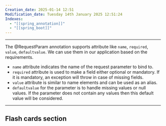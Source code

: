 ```yaml
---
Creation_date: 2025-01-14 12:51
Modification_date: Tuesday 14th January 2025 12:51:24
Indexes:
  - "[[spring_annotation]]"
  - "[[spring_boot]]"
---
```


----

The @RequestParam annotation supports attribute like `name`, `required`, `value`, `defaultvalue`. We can use them in our application based on the requirements.

- `name` attribute indicates the name of the request parameter to bind to.
- `required` attribute is used to make a field either optional or mandatory. If it is mandatory, an exception will throw in case of missing fields.
- `value` attribute is similar to name elements and can be used as an alias.
- `defaultvalue` for the parameter is to handle missing values or null values. If the parameter does not contain any values then this default value will be considered.
 


















---
## Flash cards section
